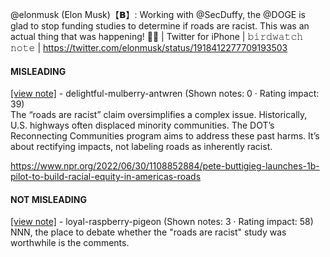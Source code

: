 @elonmusk (Elon Musk)【𝗕】: Working with @SecDuffy, the @DOGE is glad to stop funding studies to determine if roads are racist. This was an actual thing that was happening! 🤦‍♂️ | Twitter for iPhone | 𝚋𝚒𝚛𝚍𝚠𝚊𝚝𝚌𝚑 𝚗𝚘𝚝𝚎 | https://twitter.com/elonmusk/status/1918412277709193503

#### MISLEADING

[[view note]](https://x.com/i/birdwatch/n/1918495676008132739) - delightful-mulberry-antwren (Shown notes: 0 · Rating impact: 39)\
The “roads are racist” claim oversimplifies a complex issue. Historically, U.S. highways often displaced minority communities. The DOT’s Reconnecting Communities program aims to address these past harms. It’s about rectifying impacts, not labeling roads as inherently racist.

https://www.npr.org/2022/06/30/1108852884/pete-buttigieg-launches-1b-pilot-to-build-racial-equity-in-americas-roads

#### NOT MISLEADING

[[view note]](https://x.com/i/birdwatch/n/1918562335897030762) - loyal-raspberry-pigeon (Shown notes: 3 · Rating impact: 58)\
NNN, the place to debate whether the "roads are racist" study was worthwhile is the comments.
